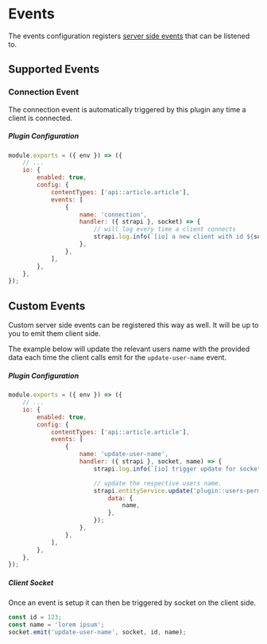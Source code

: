 # Events

The events configuration registers [server side events](https://socket.io/docs/v4/server-api/#events) that can be listened to.

## Supported Events

### Connection Event

The connection event is automatically triggered by this plugin any time a client is connected.

##### Plugin Configuration

```js
module.exports = ({ env }) => ({
	// ...
	io: {
		enabled: true,
		config: {
			contentTypes: ['api::article.article'],
			events: [
				{
					name: 'connection',
					handler: ({ strapi }, socket) => {
						// will log every time a client connects
						strapi.log.info(`[io] a new client with id ${socket.id} has connected`);
					},
				},
			],
		},
	},
});
```

## Custom Events

Custom server side events can be registered this way as well. It will be up to you to emit them client side.

The example below will update the relevant users name with the provided data each time the client calls emit for the `update-user-name` event.

##### Plugin Configuration

```js
module.exports = ({ env }) => ({
	// ...
	io: {
		enabled: true,
		config: {
			contentTypes: ['api::article.article'],
			events: [
				{
					name: 'update-user-name',
					handler: ({ strapi }, socket, name) => {
						strapi.log.info(`[io] trigger update for socket ${socket.id}.`);

						// update the respective users name.
						strapi.entityService.update('plugin::users-permissions.user', id, {
							data: {
								name,
							},
						});
					},
				},
			],
		},
	},
});
```

##### Client Socket

Once an event is setup it can then be triggered by socket on the client side.

```js
const id = 123;
const name = 'lorem ipsum';
socket.emit('update-user-name', socket, id, name);
```

